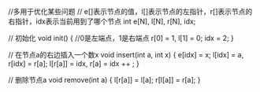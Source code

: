 //多用于优化某些问题
// e[]表示节点的值，l[]表示节点的左指针，r[]表示节点的右指针，idx表示当前用到了哪个节点
int e[N], l[N], r[N], idx;

// 初始化
void init()
{
    //0是左端点，1是右端点
    r[0] = 1, l[1] = 0;
    idx = 2;
}

// 在节点a的右边插入一个数x
void insert(int a, int x)
{
    e[idx] = x;
    l[idx] = a, r[idx] = r[a];
    l[r[a]] = idx, r[a] = idx ++ ;
}

// 删除节点a
void remove(int a)
{
    l[r[a]] = l[a];
    r[l[a]] = r[a];
}
